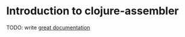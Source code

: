 # Introduction to clojure-assembler

TODO: write [great documentation](http://jacobian.org/writing/great-documentation/what-to-write/)
